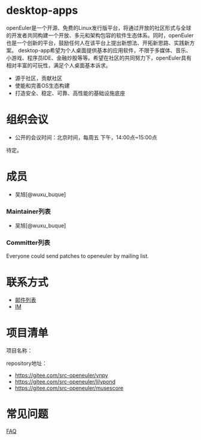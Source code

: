 # desktop-apps

openEuler是一个开源、免费的Linux发行版平台，将通过开放的社区形式与全球的开发者共同构建一个开放、多元和架构包容的软件生态体系。同时，openEuler也是一个创新的平台，鼓励任何人在该平台上提出新想法、开拓新思路、实践新方案。
desktop-app希望为个人桌面提供基本的应用软件，不限于多媒体、音乐、小游戏、程序员IDE、金融炒股等等。希望在社区的共同努力下，openEuler具有相对丰富的可玩性，满足个人桌面基本诉求。

- 源于社区，贡献社区
- 使能和完善OS生态构建
- 打造安全、稳定、可靠、高性能的基础设施底座

# 组织会议

- 公开的会议时间：北京时间，每周五 下午，14:00点~15:00点

待定。

# 成员

- 吴旭[@wuxu_buque]


### Maintainer列表

- 吴旭[@wuxu_buque]

### Committer列表

Everyone could send patches to openeuler by mailing list.

# 联系方式

- [邮件列表](desktop-apps@openeuler.org)
- [IM](#openeuler-dev)

# 项目清单

项目名称：

repository地址：
- https://gitee.com/src-openeuler/vnpy
- https://gitee.com/src-openeuler/lilypond
- https://gitee.com/src-openeuler/musescore

# 常见问题

[FAQ](./faq.md)
